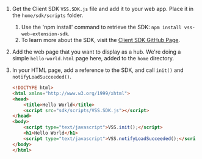 1.  Get the Client SDK `VSS.SDK.js` file and add it to your web app. Place it in the `home/sdk/scripts` folder.

    1.  Use the 'npm install' command to retrieve the SDK: `npm install vss-web-extension-sdk`.
    2.  To learn more about the SDK, visit the [Client SDK GitHub Page](https://github.com/Microsoft/vss-sdk).

1.  Add the web page that you want to display as a hub. We're doing a simple `hello-world.html` page here, added to the `home` directory.

1.  In your HTML page, add a reference to the SDK, and call `init()` and `notifyLoadSucceeded()`.

    ```html
    <!DOCTYPE html>
    <html xmlns="http://www.w3.org/1999/xhtml">
    <head>
    	<title>Hello World</title>
    	<script src="sdk/scripts/VSS.SDK.js"></script>
    </head>
    <body>
    	<script type="text/javascript">VSS.init();</script>
    	<h1>Hello World</h1>
    	<script type="text/javascript">VSS.notifyLoadSucceeded();</script>
    </body>
    </html>
    ```

